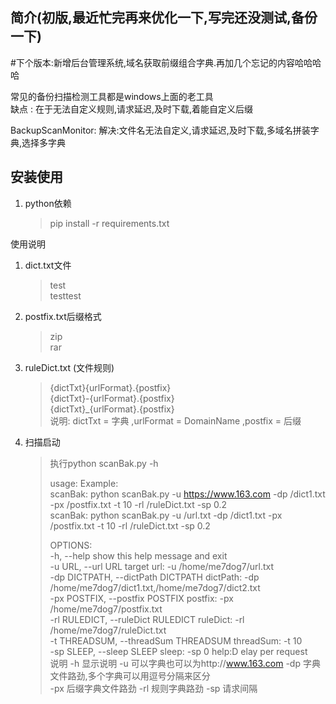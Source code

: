 ## 简介(初版,最近忙完再来优化一下,写完还没测试,备份一下)
#下个版本:新增后台管理系统,域名获取前缀组合字典.再加几个忘记的内容哈哈哈哈

常见的备份扫描检测工具都是windows上面的老工具  
缺点 : 在于无法自定义规则,请求延迟,及时下载,着能自定义后缀

BackupScanMonitor: 
解决:文件名无法自定义,请求延迟,及时下载,多域名拼装字典,选择多字典

## 安装使用


1. python依赖
    >pip install -r requirements.txt
    
使用说明

1. dict.txt文件  
    >test  
    >testtest  
    
2. postfix.txt后缀格式 
    >zip  
    >rar 
    
3. ruleDict.txt (文件规则)    
    >{dictTxt}{urlFormat}.{postfix}  
    >{dictTxt}-{urlFormat}.{postfix}  
    >{dictTxt}_{urlFormat}.{postfix}  
    说明:
      dictTxt = 字典 ,urlFormat = DomainName ,postfix = 后缀  
    
4. 扫描启动
   >执行python scanBak.py -h  
   >  
   >usage:  Example:  
   >scanBak: python scanBak.py -u https://www.163.com -dp /dict1.txt -px /postfix.txt -t 10 -rl /ruleDict.txt -sp 0.2  
   >scanBak: python scanBak.py -u /url.txt -dp /dict1.txt -px /postfix.txt -t 10 -rl /ruleDict.txt -sp 0.2  
   >  
   >OPTIONS:  
   >   -h, --help            show this help message and exit  
   >   -u URL, --url URL     target url: -u /home/me7dog7/url.txt  
   >   -dp DICTPATH, --dictPath DICTPATH  dictPath: -dp  /home/me7dog7/dict1.txt,/home/me7dog7/dict2.txt  
   >   -px POSTFIX, --postfix POSTFIX postfix: -px /home/me7dog7/postfix.txt  
   >   -rl RULEDICT, --ruleDict RULEDICT ruleDict: -rl /home/me7dog7/ruleDict.txt  
   >   -t THREADSUM, --threadSum THREADSUM threadSum: -t 10  
   >   -sp SLEEP, --sleep SLEEP sleep: -sp 0 help:D elay per request  
   > 说明 -h 显示说明 -u 可以字典也可以为http://www.163.com -dp 字典文件路劲,多个字典可以用逗号分隔来区分   
   > -px 后缀字典文件路劲 -rl 规则字典路劲 -sp 请求间隔  
  
